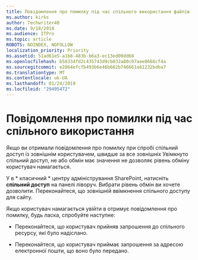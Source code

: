 ```yaml
---
title: Повідомлення про помилку під час спільного використання файлів
ms.author: kirks
author: Techwriter40
ms.date: 9/18/2018
ms.audience: ITPro
ms.topic: article
ROBOTS: NOINDEX, NOFOLLOW
localization_priority: Priority
ms.assetid: 51ad61e5-a1b8-483b-b6a3-ec13ed09dd68
ms.openlocfilehash: b58334fd2c435743d9cb032a80c07aee0666cf4a
ms.sourcegitcommit: e2864efcfb493b6e46b662b746661a61232bdba7
ms.translationtype: MT
ms.contentlocale: uk-UA
ms.lasthandoff: 01/24/2019
ms.locfileid: "29495472"
---
```

# <a name="error-messages-when-sharing"></a>Повідомлення про помилки під час спільного використання

Якщо ви отримали повідомлення про помилку при спробі спільний доступ із зовнішнім користувачем, швидше за все зовнішніх Увімкнуто спільний доступ, не або обмін має значення не дозволяє рівень обміну користувач намагається.
  
У в * класичний * центру адміністрування SharePoint, натисніть **спільний доступ** на панелі ліворуч. Вибрати рівень обмін ви хочете дозволити. Переконайтеся, що зовнішній ввімкнення спільного доступу для сайту. 
  
Якщо користувач намагається увійти в отримує повідомлення про помилку, будь ласка, спробуйте наступне:
  
- Переконайтеся, що користувач прийняв запрошення до спільного ресурсу, які було надіслано.
    
- Переконайтеся, що користувач приймає запрошення за адресою електронної пошти, що воно було передано.
    

